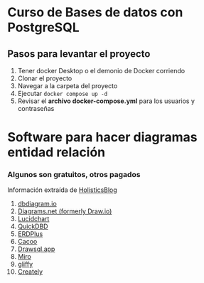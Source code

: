 # Curso de Bases de datos con PostgreSQL

## Pasos para levantar el proyecto

1. Tener docker Desktop o el demonio de Docker corriendo
2. Clonar el proyecto
3. Navegar a la carpeta del proyecto
4. Ejecutar ```docker compose up -d```
5. Revisar el **archivo docker-compose.yml** para los usuarios y contraseñas






# Software para hacer diagramas entidad relación
### Algunos son gratuitos, otros pagados

Información extraída de [HolisticsBlog](https://www.holistics.io/blog/top-5-free-database-diagram-design-tools/) 

1. [dbdiagram.io](https://dbdiagram.io/home)
2. [Diagrams.net (formerly Draw.io)](https://app.diagrams.net/)
3. [Lucidchart](https://www.lucidchart.com/pages/)
4. [QuickDBD](https://www.quickdatabasediagrams.com/)
5. [ERDPlus](https://erdplus.com/)
6. [Cacoo](https://nulab.com/cacoo/examples/database-diagrams-er-diagram-tool/)
7. [Drawsql.app](https://drawsql.app/)
8. [Miro](https://miro.com/)
9. [gliffy](https://www.gliffy.com/solutions/diagrams-for-software-engineering)
10. [Creately](https://creately.com/)